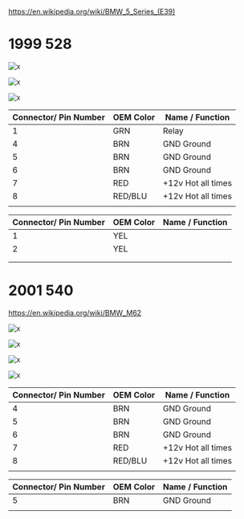 

https://en.wikipedia.org/wiki/BMW_5_Series_(E39)

# 1999 528

![x](OEM-Docs/Bmw/e39/1999_bmw_528_1.png)

![x](OEM-Docs/Bmw/e39/1999_bmw_528_2.png)

![x](OEM-Docs/Bmw/e39/1999_bmw_528_3.png)


| Connector/ Pin Number | OEM Color | Name / Function | 
| --------------------- |------- |---------------- |
| 1 | GRN     | Relay      |
| 4 | BRN     | GND Ground |
| 5 | BRN     | GND Ground |
| 6 | BRN     | GND Ground |
| 7 | RED     | +12v Hot all times | 
| 8 | RED/BLU | +12v Hot all times | 
|   |         |           |



| Connector/ Pin Number | OEM Color | Name / Function | 
| --------------------- |------- |---------------- |
| 1  | YEL     |           |
| 2  | YEL     |           |
|    |         |           |
|    |         |           |


# 2001 540

https://en.wikipedia.org/wiki/BMW_M62

![x](OEM-Docs/Bmw/e39/2001_540_1.png)

![x](OEM-Docs/Bmw/e39/2001_540_2.png)

![x](OEM-Docs/Bmw/e39/2001_540_3.png)

![x](OEM-Docs/Bmw/e39/2001_540_4.png)

| Connector/ Pin Number | OEM Color | Name / Function | 
| --------------------- |------- |---------------- |
| 4 | BRN     | GND Ground |
| 5 | BRN     | GND Ground |
| 6 | BRN     | GND Ground |
| 7 | RED     | +12v Hot all times | 
| 8 | RED/BLU | +12v Hot all times | 
|   |         |           |
 



| Connector/ Pin Number | OEM Color | Name / Function | 
| --------------------- |------- |---------------- |
| 5 | BRN     | GND Ground          |
|   |         |           |

